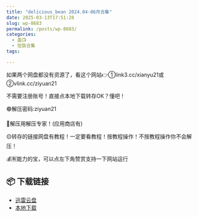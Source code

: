 ```yaml
---
title: "delicious_bean 2024.04-06月合集"
date: 2025-03-13T17:51:28
slug: wp-8683
permalink: /posts/wp-8683/
categories:
  - 盖📺
  - 恰饭合集
tags:

---
```


如果两个网盘都没有资源了，看这个网站👉①link3.cc/xianyu21或②vlink.cc/ziyuan21

不需要注册账号！直接点本地下载转存OK？懂吧！

🟢解压密码:ziyuan21

🔵解压用解压专家！(应用商店有)

🟡转存的链接网盘有教程！一定要看教程！按教程操作！不按教程操作你不会解压！

💰🈶能力的宝，可以点左下角赞赏支持一下网站运行

## 📦 下载链接
- [迅雷云盘](https://blziyuan21.com/pay-download/8683?key=97f406d377&down_id=0)
- [本地下载](https://blziyuan21.com/pay-download/8683?key=97f406d377&down_id=1)

